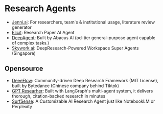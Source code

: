 # Research Agents

- [Jenni.ai](https://jenni.ai/): For researchers, team's & institutional usage, literature review generator
- [Elicit](https://elicit.com/): Research Paper AI Agent
- [DeepAgent](https://deepagent.abacus.ai/): Built by Abacus AI (od-tier general-purpose agent capable of complex tasks.)
- [Skywork.ai](https://skywork.ai): DeepResearch-Powered Workspace Super Agents (Singapore)

## Opensource

- [DeeeFlow](https://deerflow.tech/): Community-driven Deep Research Framework (MIT License), built by Bytedance (Chinese company behind Tiktok)
- [GPT Researher](https://github.com/assafelovic/gpt-researcher): Built with LangGraph's multi-agent system, it delivers thorough, citation-backed research in minutes
- [SurfSense](https://www.surfsense.net/): A Customizable AI Research Agent just like NotebookLM or Perplexity